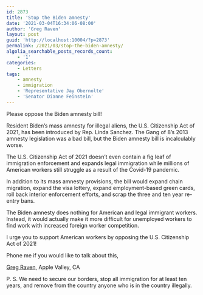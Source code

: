 ```yaml
---
id: 2873
title: 'Stop the Biden amnesty'
date: '2021-03-04T16:34:06-08:00'
author: 'Greg Raven'
layout: post
guid: 'http://localhost:10004/?p=2873'
permalink: /2021/03/stop-the-biden-amnesty/
algolia_searchable_posts_records_count:
    - '1'
categories:
    - Letters
tags:
    - amnesty
    - immigration
    - 'Representative Jay Obernolte'
    - 'Senator Dianne Feinstein'
---
```


Please oppose the Biden amnesty bill!

Resident Biden’s mass amnesty for illegal aliens, the U.S. Citizenship Act of 2021, has been introduced by Rep. Linda Sanchez. The Gang of 8’s 2013 amnesty legislation was a bad bill, but the Biden amnesty bill is incalculably worse.

The U.S. Citizenship Act of 2021 doesn’t even contain a fig leaf of immigration enforcement and expands legal immigration while millions of American workers still struggle as a result of the Covid-19 pandemic.

In addition to its mass amnesty provisions, the bill would expand chain migration, expand the visa lottery, expand employment-based green cards, roll back interior enforcement efforts, and scrap the three and ten year re-entry bans.

The Biden amnesty does nothing for American and legal immigrant workers. Instead, it would actually make it more difficult for unemployed workers to find work with increased foreign worker competition.

I urge you to support American workers by opposing the U.S. Citizenship Act of 2021!

Phone me if you would like to talk about this,

[Greg Raven](https://www.gregraven.org/), Apple Valley, CA

P. S. We need to secure our borders, stop all immigration for at least ten years, and remove from the country anyone who is in the country illegally.